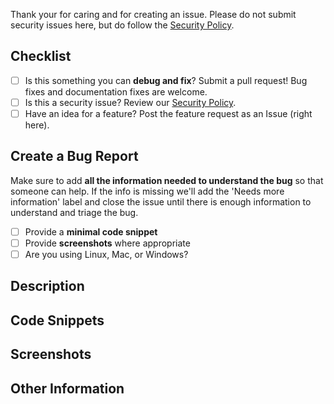 Thank your for caring and for creating an issue. Please do not submit security issues here, but do follow the
[Security Policy](../SECURITY.md).

## Checklist
- [ ] Is this something you can **debug and fix**? Submit a pull request! Bug fixes and documentation fixes are welcome.
- [ ] Is this a security issue? Review our [Security Policy](../SECURITY.md).
- [ ] Have an idea for a feature? Post the feature request as an Issue (right here).

## Create a Bug Report

Make sure to add **all the information needed to understand the bug** so that someone can help. If the info is
missing we'll add the 'Needs more information' label and close the issue until there is enough information to
understand and triage the bug.

- [ ] Provide a **minimal code snippet**
- [ ] Provide **screenshots** where appropriate
- [ ] Are you using Linux, Mac, or Windows?

## Description

## Code Snippets

## Screenshots

## Other Information
